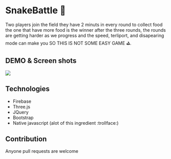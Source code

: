 # SnakeBattle :snake:
Two players join the field they have 2 minuts in every round to collect food the one that have more food is the winner after the three rounds, the rounds are getting harder as we progress and the speed, terliport, and disapearing mode can make you SO THIS IS NOT SOME EASY GAME :golf:.

## DEMO & Screen shots
<img src="http://www.creativeacademymanchester.co.uk/wp-content/uploads/2016/11/coming-soon.png"/> 

## Technologies 
- Firebase
- Three.js
- JQuery
- Bootstrap
- Native javascript (alot of this ingredient :trollface:)

## Contribution
Anyone pull requests are welcome